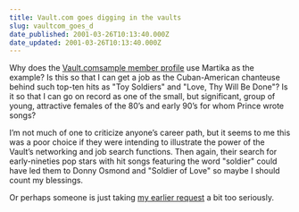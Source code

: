 ```yaml
---
title: Vault.com goes digging in the vaults
slug: vaultcom_goes_d
date_published: 2001-03-26T10:13:40.000Z
date_updated: 2001-03-26T10:13:40.000Z
---
```


Why does the [Vault.com](http://www.vault.com)[sample member profile](http://www.vault.com/popups/sampleprofile.jsp) use Martika as the example? Is this so that I can get a job as the Cuban-American chanteuse behind such top-ten hits as "Toy Soldiers" and "Love, Thy Will Be Done"? Is it so that I can go on record as one of the small, but significant, group of young, attractive females of the 80’s and early 90’s for whom Prince wrote songs?

I’m not much of one to criticize anyone’s career path, but it seems to me this was a poor choice if they were intending to illustrate the power of the Vault’s networking and job search functions. Then again, their search for early-nineties pop stars with hit songs featuring the word "soldier" could have led them to Donny Osmond and "Soldier of Love" so maybe I should count my blessings.

Or perhaps someone is just taking [my earlier request](/index.php?blogarch/2001_03_01_archive.php#2900241) a bit too seriously.
